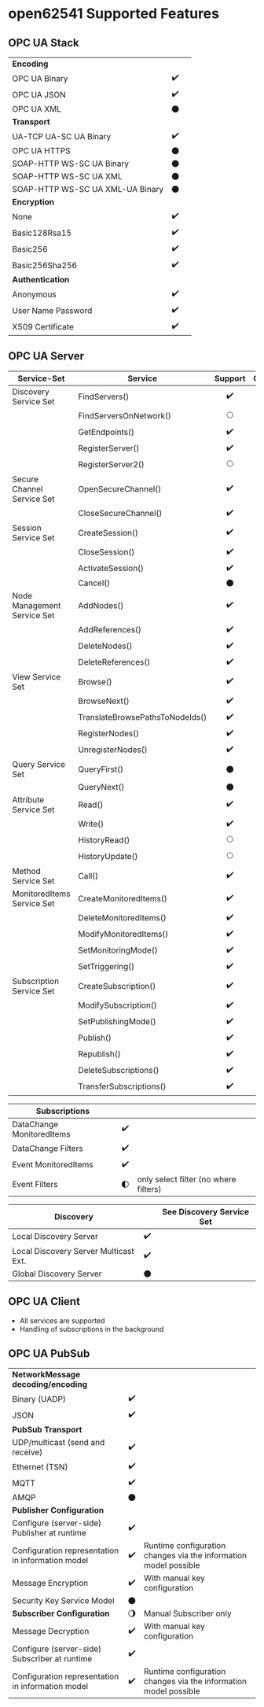 open62541 Supported Features
============================

OPC UA Stack
------------

|                                         |                    |                      |
| --------------------------------------- |:------------------:| -------------------- |
| **Encoding**                            |                    |                      |
| OPC UA Binary                           | :heavy_check_mark: |                      |
| OPC UA JSON                             | :heavy_check_mark: |                      |
| OPC UA XML                              |     :new_moon:     |                      |
| **Transport**                           |                    |                      |
| UA-TCP UA-SC UA Binary                  | :heavy_check_mark: |                      |
| OPC UA HTTPS                            |     :new_moon:     |                      |
| SOAP-HTTP WS-SC UA Binary               |     :new_moon:     |                      |
| SOAP-HTTP WS-SC UA XML                  |     :new_moon:     |                      |
| SOAP-HTTP WS-SC UA XML-UA Binary        |     :new_moon:     |                      |
| **Encryption**                          |                    |                      |
| None                                    | :heavy_check_mark: |                      |
| Basic128Rsa15                           | :heavy_check_mark: |                      |
| Basic256                                | :heavy_check_mark: |                      |
| Basic256Sha256                          | :heavy_check_mark: |                      |
| **Authentication**                      |                    |                      |
| Anonymous                               | :heavy_check_mark: |                      |
| User Name Password                      | :heavy_check_mark: |                      |
| X509 Certificate                        | :heavy_check_mark: |                      |

OPC UA Server
-------------

| **Service-Set**             | **Service**                     | **Support**          | **Comment**          |
| --------------------------- | ------------------------------- |:--------------------:| -------------------- |
| Discovery Service Set       | FindServers()                   |  :heavy_check_mark:  |                      |
|                             | FindServersOnNetwork()          |     :full_moon:      |                      |
|                             | GetEndpoints()                  |  :heavy_check_mark:  |                      |
|                             | RegisterServer()                |  :heavy_check_mark:  |                      |
|                             | RegisterServer2()               |     :full_moon:      |                      |
| Secure Channel Service Set  | OpenSecureChannel()             |  :heavy_check_mark:  |                      |
|                             | CloseSecureChannel()            |  :heavy_check_mark:  |                      |
| Session Service Set         | CreateSession()                 |  :heavy_check_mark:  |                      |
|                             | CloseSession()                  |  :heavy_check_mark:  |                      |
|                             | ActivateSession()               |  :heavy_check_mark:  |                      |
|                             | Cancel()                        |      :new_moon:      |                      |
| Node Management Service Set | AddNodes()                      |  :heavy_check_mark:  |                      |
|                             | AddReferences()                 |  :heavy_check_mark:  |                      |
|                             | DeleteNodes()                   |  :heavy_check_mark:  |                      |
|                             | DeleteReferences()              |  :heavy_check_mark:  |                      |
| View Service Set            | Browse()                        |  :heavy_check_mark:  |                      |
|                             | BrowseNext()                    |  :heavy_check_mark:  |                      |
|                             | TranslateBrowsePathsToNodeIds() |  :heavy_check_mark:  |                      |
|                             | RegisterNodes()                 |  :heavy_check_mark:  |                      |
|                             | UnregisterNodes()               |  :heavy_check_mark:  |                      |
| Query Service Set           | QueryFirst()                    |      :new_moon:      |                      |
|                             | QueryNext()                     |      :new_moon:      |                      |
| Attribute Service Set       | Read()                          |  :heavy_check_mark:  |                      |
|                             | Write()                         |  :heavy_check_mark:  |                      |
|                             | HistoryRead()                   |     :full_moon:      |                      |
|                             | HistoryUpdate()                 |     :full_moon:      |                      |
| Method Service Set          | Call()                          |  :heavy_check_mark:  |                      |
| MonitoredItems Service Set  | CreateMonitoredItems()          |  :heavy_check_mark:  |                      |
|                             | DeleteMonitoredItems()          |  :heavy_check_mark:  |                      |
|                             | ModifyMonitoredItems()          |  :heavy_check_mark:  |                      |
|                             | SetMonitoringMode()             |  :heavy_check_mark:  |                      |
|                             | SetTriggering()                 |  :heavy_check_mark:  |                      |
| Subscription Service Set    | CreateSubscription()            |  :heavy_check_mark:  |                      |
|                             | ModifySubscription()            |  :heavy_check_mark:  |                      |
|                             | SetPublishingMode()             |  :heavy_check_mark:  |                      |
|                             | Publish()                       |  :heavy_check_mark:  |                      |
|                             | Republish()                     |  :heavy_check_mark:  |                      |
|                             | DeleteSubscriptions()           |  :heavy_check_mark:  |                      |
|                             | TransferSubscriptions()         |  :heavy_check_mark:  |                      |

| **Subscriptions**                       |                    |                      |
| --------------------------------------- |:------------------:| -------------------- |
| DataChange MonitoredItems               | :heavy_check_mark: |                      |
| DataChange Filters                      | :heavy_check_mark: |                      |
| Event MonitoredItems                    | :heavy_check_mark: |                      |
| Event Filters                           | :first_quarter_moon: | only select filter (no where filters) |

| **Discovery**                           |                    | See Discovery Service Set |
| --------------------------------------- |:------------------:| -------------------- |
| Local Discovery Server                  | :heavy_check_mark: |                      |
| Local Discovery Server Multicast Ext.   | :heavy_check_mark: |                      |
| Global Discovery Server                 |     :new_moon:     |                      |

OPC UA Client
-------------

- All services are supported
- Handling of subscriptions in the background

OPC UA PubSub
-------------

|                                                   |                       |                        |
| ------------------------------------------------- |:---------------------:| ---------------------- |
| **NetworkMessage decoding/encoding**              |                       |                        |
| Binary (UADP)                                     |   :heavy_check_mark:  |                        |
| JSON                                              |   :heavy_check_mark:  |                        |
| **PubSub Transport**                              |                       |                        |
| UDP/multicast (send and receive)                  |   :heavy_check_mark:  |                        |
| Ethernet (TSN)                                    |   :heavy_check_mark:  |                        |
| MQTT                                              |   :heavy_check_mark:  |                        |
| AMQP                                              |      :new_moon:       |                        |
| **Publisher Configuration**                       |                       |                        |
| Configure (server-side) Publisher at runtime      |  :heavy_check_mark:   |                        |
| Configuration representation in information model |  :heavy_check_mark:   | Runtime configuration changes via the information model possible |
| Message Encryption                                |  :heavy_check_mark:   | With manual key configuration |
| Security Key Service Model                        |      :new_moon:       |                        |
| **Subscriber Configuration**                      | :waning_gibbous_moon: | Manual Subscriber only |
| Message Decryption                                |  :heavy_check_mark:   | With manual key configuration |
| Configure (server-side) Subscriber at runtime     |  :heavy_check_mark:   |                        |
| Configuration representation in information model |  :heavy_check_mark:   | Runtime configuration changes via the information model possible |
